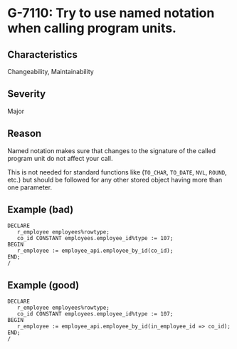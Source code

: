# G-7110: Try to use named notation when calling program units.

## Characteristics

Changeability, Maintainability

## Severity

Major

## Reason

Named notation makes sure that changes to the signature of the called program unit do not affect your call.

This is not needed for standard functions like (`TO_CHAR`, `TO_DATE`, `NVL`, `ROUND`, etc.) but should be followed for any other stored object having more than one parameter.

## Example (bad)

```
DECLARE
   r_employee employees%rowtype;
   co_id CONSTANT employees.employee_id%type := 107;
BEGIN
   r_employee := employee_api.employee_by_id(co_id);
END;
/
```

## Example (good)

```
DECLARE
   r_employee employees%rowtype;
   co_id CONSTANT employees.employee_id%type := 107;
BEGIN
   r_employee := employee_api.employee_by_id(in_employee_id => co_id);
END;
/
```
